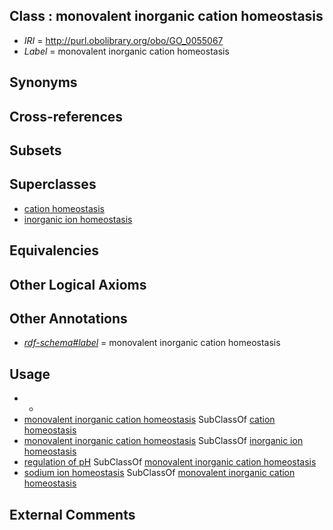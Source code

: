 
## Class : monovalent inorganic cation homeostasis

 * *IRI* = http://purl.obolibrary.org/obo/GO_0055067
 * *Label* = monovalent inorganic cation homeostasis

## Synonyms


## Cross-references


## Subsets


## Superclasses

 * [cation homeostasis](../../GO/80/GO_0055080.md)
 * [inorganic ion homeostasis](../../GO/71/GO_0098771.md)

## Equivalencies


## Other Logical Axioms


## Other Annotations

 * *[rdf-schema#label](../../el/rdf-schema#label.md)* = monovalent inorganic cation homeostasis

## Usage

 * -
 * [monovalent inorganic cation homeostasis](../../GO/67/GO_0055067.md) SubClassOf [cation homeostasis](../../GO/80/GO_0055080.md)
 * [monovalent inorganic cation homeostasis](../../GO/67/GO_0055067.md) SubClassOf [inorganic ion homeostasis](../../GO/71/GO_0098771.md)
 * [regulation of pH](../../GO/85/GO_0006885.md) SubClassOf [monovalent inorganic cation homeostasis](../../GO/67/GO_0055067.md)
 * [sodium ion homeostasis](../../GO/78/GO_0055078.md) SubClassOf [monovalent inorganic cation homeostasis](../../GO/67/GO_0055067.md)

## External Comments


